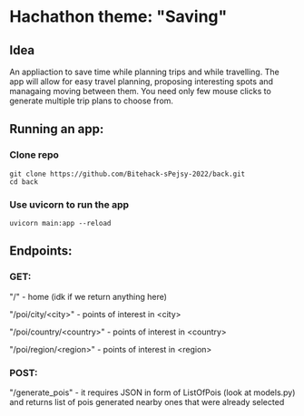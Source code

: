 # Hachathon theme: "Saving" 

## Idea
An appliaction to save time while planning trips and while travelling.
The app will allow for easy travel planning, proposing interesting spots
and managaing moving between them. 
You need only few mouse clicks to generate multiple trip plans to choose from.

## Running an app:

### Clone repo
```
git clone https://github.com/Bitehack-sPejsy-2022/back.git
cd back
```
### Use uvicorn to run the app
```
uvicorn main:app --reload
```

## Endpoints:
### GET:
"/" - home (idk if we return anything here)

"/poi/city/\<city\>" - points of interest in \<city\>

"/poi/country/\<country\>" - points of interest in \<country\>

"/poi/region/\<region\>" - points of interest in \<region\>

### POST:

"/generate_pois" - it requires JSON in form of ListOfPois (look at models.py) and returns list of pois generated nearby ones that were already selected